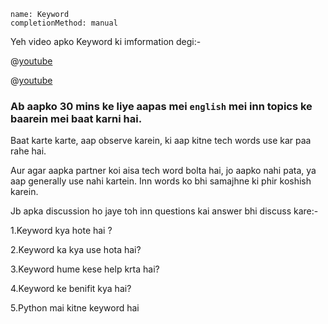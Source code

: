 
```ngMeta
name: Keyword
completionMethod: manual
```


Yeh video apko Keyword ki imformation degi:-


@[youtube](j4oJfJ-HYMk)

@[youtube](RDlExc8KOHI)




###  Ab aapko 30 mins ke liye aapas mei `english` mei inn topics ke baarein mei baat karni hai.

Baat karte karte, aap observe karein, ki aap kitne tech words use kar paa rahe hai.

Aur agar aapka partner koi aisa tech word bolta hai, jo aapko nahi pata, ya aap generally use nahi kartein. Inn words ko bhi samajhne ki phir koshish karein.


Jb apka discussion ho jaye toh inn questions kai answer bhi discuss kare:-

1.Keyword kya hote hai ?

2.Keyword ka kya use hota hai?

3.Keyword hume kese help krta hai?

4.Keyword ke benifit kya hai?

5.Python mai kitne keyword hai



